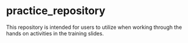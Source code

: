 # practice_repository
This repository is intended for users to utilize when working through the hands on activities in the training slides.
